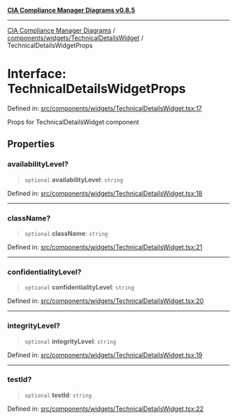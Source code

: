 [**CIA Compliance Manager Diagrams v0.8.5**](../../../../README.md)

***

[CIA Compliance Manager Diagrams](../../../../modules.md) / [components/widgets/TechnicalDetailsWidget](../README.md) / TechnicalDetailsWidgetProps

# Interface: TechnicalDetailsWidgetProps

Defined in: [src/components/widgets/TechnicalDetailsWidget.tsx:17](https://github.com/Hack23/cia-compliance-manager/blob/eca22610f41e5f6b6c0cece88769b1ffbe9db4bd/src/components/widgets/TechnicalDetailsWidget.tsx#L17)

Props for TechnicalDetailsWidget component

## Properties

### availabilityLevel?

> `optional` **availabilityLevel**: `string`

Defined in: [src/components/widgets/TechnicalDetailsWidget.tsx:18](https://github.com/Hack23/cia-compliance-manager/blob/eca22610f41e5f6b6c0cece88769b1ffbe9db4bd/src/components/widgets/TechnicalDetailsWidget.tsx#L18)

***

### className?

> `optional` **className**: `string`

Defined in: [src/components/widgets/TechnicalDetailsWidget.tsx:21](https://github.com/Hack23/cia-compliance-manager/blob/eca22610f41e5f6b6c0cece88769b1ffbe9db4bd/src/components/widgets/TechnicalDetailsWidget.tsx#L21)

***

### confidentialityLevel?

> `optional` **confidentialityLevel**: `string`

Defined in: [src/components/widgets/TechnicalDetailsWidget.tsx:20](https://github.com/Hack23/cia-compliance-manager/blob/eca22610f41e5f6b6c0cece88769b1ffbe9db4bd/src/components/widgets/TechnicalDetailsWidget.tsx#L20)

***

### integrityLevel?

> `optional` **integrityLevel**: `string`

Defined in: [src/components/widgets/TechnicalDetailsWidget.tsx:19](https://github.com/Hack23/cia-compliance-manager/blob/eca22610f41e5f6b6c0cece88769b1ffbe9db4bd/src/components/widgets/TechnicalDetailsWidget.tsx#L19)

***

### testId?

> `optional` **testId**: `string`

Defined in: [src/components/widgets/TechnicalDetailsWidget.tsx:22](https://github.com/Hack23/cia-compliance-manager/blob/eca22610f41e5f6b6c0cece88769b1ffbe9db4bd/src/components/widgets/TechnicalDetailsWidget.tsx#L22)
